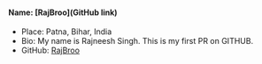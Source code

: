 #### Name: [RajBroo](GitHub link)
- Place: Patna, Bihar, India
- Bio: My name is Rajneesh Singh. This is my first PR on GITHUB.
- GitHub: [RajBroo](https://github.com/RajBroo)
